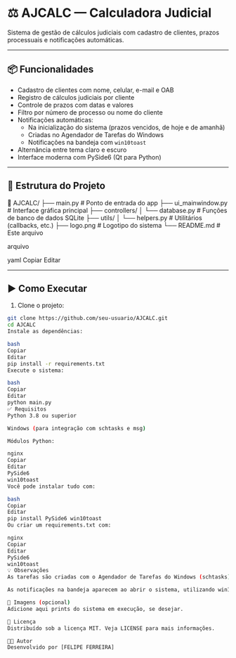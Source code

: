 # ⚖️ AJCALC — Calculadora Judicial

Sistema de gestão de cálculos judiciais com cadastro de clientes, prazos processuais e notificações automáticas.

---

## 📦 Funcionalidades

- Cadastro de clientes com nome, celular, e-mail e OAB
- Registro de cálculos judiciais por cliente
- Controle de prazos com datas e valores
- Filtro por número de processo ou nome do cliente
- Notificações automáticas:
  - Na inicialização do sistema (prazos vencidos, de hoje e de amanhã)
  - Criadas no Agendador de Tarefas do Windows
  - Notificações na bandeja com `win10toast`
- Alternância entre tema claro e escuro
- Interface moderna com PySide6 (Qt para Python)

---

## 🧱 Estrutura do Projeto

📁 AJCALC/ 
├── main.py # Ponto de entrada do app
├── ui_mainwindow.py # Interface gráfica principal 
├── controllers/ │ └── database.py # Funções de banco de dados SQLite
├── utils/ │ └── helpers.py # Utilitários (callbacks, etc.) 
├── logo.png # Logotipo do sistema 
└── README.md # Este arquivo

arquivo

yaml
Copiar
Editar

---

## ▶️ Como Executar

1. Clone o projeto:
```bash
git clone https://github.com/seu-usuario/AJCALC.git
cd AJCALC
Instale as dependências:

bash
Copiar
Editar
pip install -r requirements.txt
Execute o sistema:

bash
Copiar
Editar
python main.py
✅ Requisitos
Python 3.8 ou superior

Windows (para integração com schtasks e msg)

Módulos Python:

nginx
Copiar
Editar
PySide6
win10toast
Você pode instalar tudo com:

bash
Copiar
Editar
pip install PySide6 win10toast
Ou criar um requirements.txt com:

nginx
Copiar
Editar
PySide6
win10toast
💡 Observações
As tarefas são criadas com o Agendador de Tarefas do Windows (schtasks) e não aparecem no aplicativo de "Alarmes".

As notificações na bandeja aparecem ao abrir o sistema, utilizando win10toast.

📸 Imagens (opcional)
Adicione aqui prints do sistema em execução, se desejar.

📜 Licença
Distribuído sob a licença MIT. Veja LICENSE para mais informações.

👨‍💻 Autor
Desenvolvido por [FELIPE FERREIRA]



